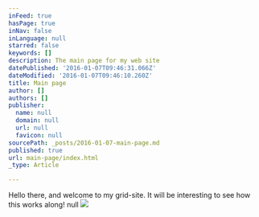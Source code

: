 ```yaml
---
inFeed: true
hasPage: true
inNav: false
inLanguage: null
starred: false
keywords: []
description: The main page for my web site
datePublished: '2016-01-07T09:46:31.066Z'
dateModified: '2016-01-07T09:46:10.260Z'
title: Main page
author: []
authors: []
publisher:
  name: null
  domain: null
  url: null
  favicon: null
sourcePath: _posts/2016-01-07-main-page.md
published: true
url: main-page/index.html
_type: Article

---
```

Hello there, and welcome to my grid-site. It will be interesting to see how this works along!
null
![](https://the-grid-user-content.s3-us-west-2.amazonaws.com/0bd3de37-036f-45ac-9b35-47c374134da3.jpg)